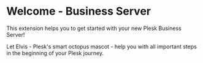 # Welcome - Business Server

This extension helps you to get started with your new Plesk Business Server!

Let Elvis - Plesk's smart octopus mascot - help you with all important steps in the beginning of your Plesk journey.